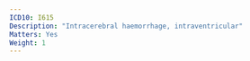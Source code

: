 ```yaml
---
ICD10: I615
Description: "Intracerebral haemorrhage, intraventricular"
Matters: Yes
Weight: 1
---
```


